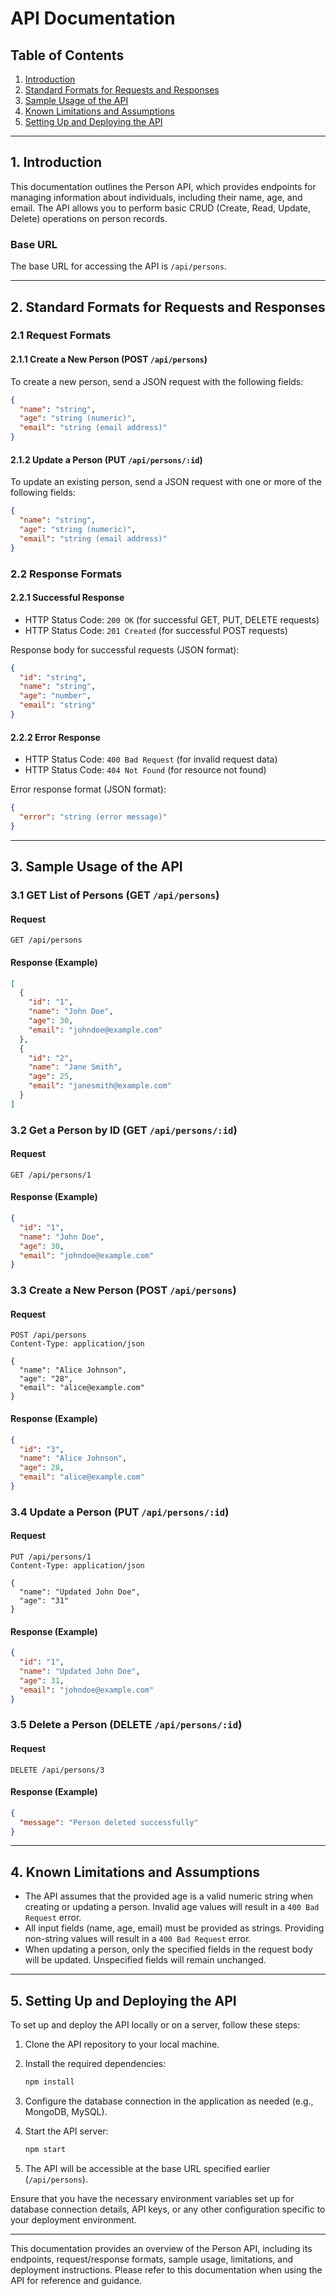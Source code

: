 # API Documentation

## Table of Contents

1. [Introduction](#introduction)
2. [Standard Formats for Requests and Responses](#standard-formats)
3. [Sample Usage of the API](#sample-usage)
4. [Known Limitations and Assumptions](#limitations-assumptions)
5. [Setting Up and Deploying the API](#setup-and-deployment)

---

## 1. Introduction <a name="introduction"></a>

This documentation outlines the Person API, which provides endpoints for managing information about individuals, including their name, age, and email. The API allows you to perform basic CRUD (Create, Read, Update, Delete) operations on person records.

### Base URL

The base URL for accessing the API is `/api/persons`.

---

## 2. Standard Formats for Requests and Responses <a name="standard-formats"></a>

### 2.1 Request Formats

#### 2.1.1 Create a New Person (POST `/api/persons`)

To create a new person, send a JSON request with the following fields:

```json
{
  "name": "string",
  "age": "string (numeric)",
  "email": "string (email address)"
}
```

#### 2.1.2 Update a Person (PUT `/api/persons/:id`)

To update an existing person, send a JSON request with one or more of the following fields:

```json
{
  "name": "string",
  "age": "string (numeric)",
  "email": "string (email address)"
}
```

### 2.2 Response Formats

#### 2.2.1 Successful Response

- HTTP Status Code: `200 OK` (for successful GET, PUT, DELETE requests)
- HTTP Status Code: `201 Created` (for successful POST requests)

Response body for successful requests (JSON format):

```json
{
  "id": "string",
  "name": "string",
  "age": "number",
  "email": "string"
}
```

#### 2.2.2 Error Response

- HTTP Status Code: `400 Bad Request` (for invalid request data)
- HTTP Status Code: `404 Not Found` (for resource not found)

Error response format (JSON format):

```json
{
  "error": "string (error message)"
}
```

---

## 3. Sample Usage of the API <a name="sample-usage"></a>

### 3.1 GET List of Persons (GET `/api/persons`)

#### Request

```http
GET /api/persons
```

#### Response (Example)

```json
[
  {
    "id": "1",
    "name": "John Doe",
    "age": 30,
    "email": "johndoe@example.com"
  },
  {
    "id": "2",
    "name": "Jane Smith",
    "age": 25,
    "email": "janesmith@example.com"
  }
]
```

### 3.2 Get a Person by ID (GET `/api/persons/:id`)

#### Request

```http
GET /api/persons/1
```

#### Response (Example)

```json
{
  "id": "1",
  "name": "John Doe",
  "age": 30,
  "email": "johndoe@example.com"
}
```

### 3.3 Create a New Person (POST `/api/persons`)

#### Request

```http
POST /api/persons
Content-Type: application/json

{
  "name": "Alice Johnson",
  "age": "28",
  "email": "alice@example.com"
}
```

#### Response (Example)

```json
{
  "id": "3",
  "name": "Alice Johnson",
  "age": 28,
  "email": "alice@example.com"
}
```

### 3.4 Update a Person (PUT `/api/persons/:id`)

#### Request

```http
PUT /api/persons/1
Content-Type: application/json

{
  "name": "Updated John Doe",
  "age": "31"
}
```

#### Response (Example)

```json
{
  "id": "1",
  "name": "Updated John Doe",
  "age": 31,
  "email": "johndoe@example.com"
}
```

### 3.5 Delete a Person (DELETE `/api/persons/:id`)

#### Request

```http
DELETE /api/persons/3
```

#### Response (Example)

```json
{
  "message": "Person deleted successfully"
}
```

---

## 4. Known Limitations and Assumptions <a name="limitations-assumptions"></a>

- The API assumes that the provided age is a valid numeric string when creating or updating a person. Invalid age values will result in a `400 Bad Request` error.
- All input fields (name, age, email) must be provided as strings. Providing non-string values will result in a `400 Bad Request` error.
- When updating a person, only the specified fields in the request body will be updated. Unspecified fields will remain unchanged.

---

## 5. Setting Up and Deploying the API <a name="setup-and-deployment"></a>

To set up and deploy the API locally or on a server, follow these steps:

1. Clone the API repository to your local machine.

2. Install the required dependencies:

   ```bash
   npm install
   ```

3. Configure the database connection in the application as needed (e.g., MongoDB, MySQL).

4. Start the API server:

   ```bash
   npm start
   ```

5. The API will be accessible at the base URL specified earlier (`/api/persons`).

Ensure that you have the necessary environment variables set up for database connection details, API keys, or any other configuration specific to your deployment environment.

---

This documentation provides an overview of the Person API, including its endpoints, request/response formats, sample usage, limitations, and deployment instructions. Please refer to this documentation when using the API for reference and guidance.

